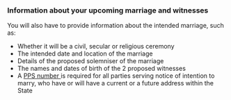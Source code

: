 ###  Information about your upcoming marriage and witnesses

You will also have to provide information about the intended marriage, such
as:

  * Whether it will be a civil, secular or religious ceremony 
  * The intended date and location of the marriage 
  * Details of the proposed solemniser of the marriage 
  * The names and dates of birth of the 2 proposed witnesses 
  * A [ PPS number ](/en/social-welfare/irish-social-welfare-system/personal-public-service-number/) is required for all parties serving notice of intention to marry, who have or will have a current or a future address within the State 
